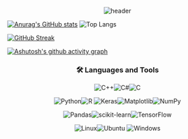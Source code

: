 <div align=center>

![header](https://capsule-render.vercel.app/api?type=rounded&color=timeGradient&text=welcome-nl-YoungJun's%20GitHub👋&height=200&animation=twinkling&fontsize=40)
</div>

[![Anurag's GitHub stats](https://github-readme-stats.vercel.app/api?username=Yoon0527&count_private=true&include_all_commits=true&theme=cobalt)](https://github.com/anuraghazra/github-readme-stats)
![Top Langs](https://github-readme-stats.vercel.app/api/top-langs/?username=Yoon0527&theme=cobalt&layout=donut&width=300)

[![GitHub Streak](https://streak-stats.demolab.com?user=Yoon0527&theme=cobalt&hide_border=true&card_width=390)](https://git.io/streak-stats)

[![Ashutosh's github activity graph](https://github-readme-activity-graph.vercel.app/graph?username=Yoon0527&theme=cobalt)](https://github.com/ashutosh00710/github-readme-activity-graph)

<div align=center>
 


### 🛠 Languages and Tools
![C++](https://img.shields.io/badge/c++-%2300599C.svg?style=for-the-badge&logo=c%2B%2B&logoColor=white)![C#](https://img.shields.io/badge/c%23-%23239120.svg?style=for-the-badge&logo=csharp&logoColor=white)![C](https://img.shields.io/badge/c-%2300599C.svg?style=for-the-badge&logo=c&logoColor=white)

![Python](https://img.shields.io/badge/python-3670A0?style=for-the-badge&logo=python&logoColor=ffdd54)![R](https://img.shields.io/badge/r-%23276DC3.svg?style=for-the-badge&logo=r&logoColor=white)
![Keras](https://img.shields.io/badge/Keras-%23D00000.svg?style=for-the-badge&logo=Keras&logoColor=white)![Matplotlib](https://img.shields.io/badge/Matplotlib-%23ffffff.svg?style=for-the-badge&logo=Matplotlib&logoColor=black)![NumPy](https://img.shields.io/badge/numpy-%23013243.svg?style=for-the-badge&logo=numpy&logoColor=white)

![Pandas](https://img.shields.io/badge/pandas-%23150458.svg?style=for-the-badge&logo=pandas&logoColor=white)![scikit-learn](https://img.shields.io/badge/scikit--learn-%23F7931E.svg?style=for-the-badge&logo=scikit-learn&logoColor=white)![TensorFlow](https://img.shields.io/badge/TensorFlow-%23FF6F00.svg?style=for-the-badge&logo=TensorFlow&logoColor=white)

![Linux](https://img.shields.io/badge/Linux-FCC624?style=for-the-badge&logo=linux&logoColor=black)![Ubuntu](https://img.shields.io/badge/Ubuntu-E95420?style=for-the-badge&logo=ubuntu&logoColor=white)	![Windows](https://img.shields.io/badge/Windows-0078D6?style=for-the-badge&logo=windows&logoColor=white)
<!--
**Yoon0527/Yoon0527** is a ✨ _special_ ✨ repository because its `README.md` (this file) appears on your GitHub profile.

Here are some ideas to get you started:

- 🔭 I’m currently working on ...
- 🌱 I’m currently learning ...
- 👯 I’m looking to collaborate on ...
- 🤔 I’m looking for help with ...
- 💬 Ask me about ...
- 📫 How to reach me: ...
- 😄 Pronouns: ...
- ⚡ Fun fact: ...
-->
</div>

